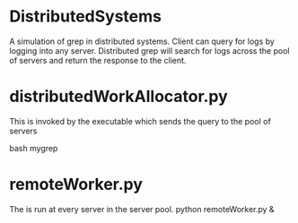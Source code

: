 DistributedSystems
==================
A simulation of grep in distributed systems. 
Client can query for logs by logging into any server. Distributed grep will search for logs across the pool of servers and return 
the response to the client. 

distributedWorkAllocator.py
==================
This is invoked by the executable which sends the query to the pool of servers

bash mygrep <search>


remoteWorker.py
==================
The is run at every server in the server pool. 
python remoteWorker.py &
